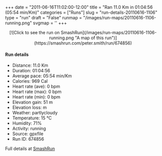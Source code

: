 +++
date = "2011-06-16T11:02:00-12:00"
title = "Ran 11.0 Km in 01:04:56 (05:54 min/Km)"
categories = ["Runs"]
slug = "run-details-20110616-1106"
type = "run"
draft = "False"
runmap = "/images/run-maps/20110616-1106-running.png"
svgmap = '<polyline points="100 45, 99 44, 95 47, 92 48, 91 51, 86 54, 72 54, 71 54, 65 55, 61 59, 54 64, 53 66, 50 67, 50 68, 42 71, 41 71, 40 71, 36 65, 34 64, 33 62, 27 63, 22 64, 16 62, 8 54, 1 47, 0 46, 3 44, 10 42, 15 39, 20 39, 22 38, 30 30, 41 29, 43 29, 50 34, 58 36, 64 35, 69 36, 80 34, 85 35, 87 36, 89 34, 90 35, 92 39, 94 40, 96 40, 97 41, 99 42, 100 44">'
+++



<!--more-->

<center>
[![Click to see the run on SmashRun](/images/run-maps/20110616-1106-running.png "A map of this run")](https://smashrun.com/peter.smith/run/674856)
</center>

#### Run details

* Distance: 11.0 Km
* Duration: 01:04:56
* Average pace: 05:54 min/Km
* Calories: 969 Cal
* Heart rate (ave): 0 bpm
* Heart rate (max): 0 bpm
* Heart rate (min): 0 bpm
* Elevation gain: 51 m
* Elevation loss:  m
* Weather: partlycloudy
* Temperature: 15 &deg;C
* Humidity: 71%
* Activity: running
* Source: gpxfile
* Run ID: 674856

Full details at [SmashRun](https://smashrun.com/peter.smith/run/674856)